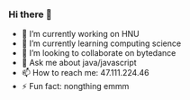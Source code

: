 ### Hi there 👋

<!--
**qianxi0410/qianxi0410** is a ✨ _special_ ✨ repository because its `README.md` (this file) appears on your GitHub profile.

Here are some ideas to get you started:

- 🔭 I’m currently working on ...
- 🌱 I’m currently learning ...
- 👯 I’m looking to collaborate on ...
- 🤔 I’m looking for help with ...
- 💬 Ask me about ...
- 📫 How to reach me: ...
- 😄 Pronouns: ...
- ⚡ Fun fact: ...
-->

- 🔭 I’m currently working on HNU
- 🌱 I’m currently learning computing science
- 👯 I’m looking to collaborate on bytedance
- 💬 Ask me about java/javascript
- 📫 How to reach me: 47.111.224.46
- ⚡ Fun fact: nongthing emmm
